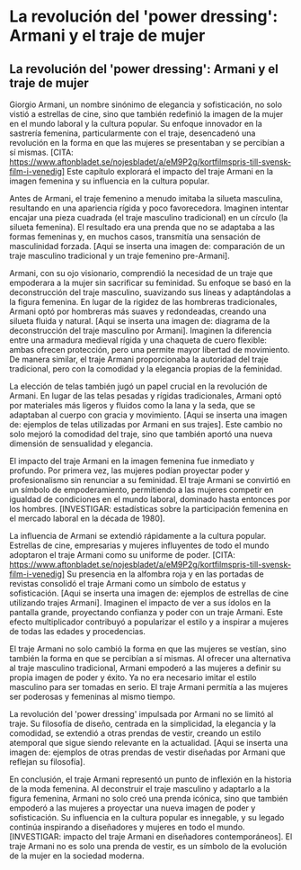# La revolución del 'power dressing': Armani y el traje de mujer

## La revolución del 'power dressing': Armani y el traje de mujer

Giorgio Armani, un nombre sinónimo de elegancia y sofisticación, no solo vistió a estrellas de cine, sino que también redefinió la imagen de la mujer en el mundo laboral y la cultura popular.  Su enfoque innovador en la sastrería femenina, particularmente con el traje, desencadenó una revolución en la forma en que las mujeres se presentaban y se percibían a sí mismas.  [CITA: https://www.aftonbladet.se/nojesbladet/a/eM9P2g/kortfilmspris-till-svensk-film-i-venedig] Este capítulo explorará el impacto del traje Armani en la imagen femenina y su influencia en la cultura popular.

Antes de Armani, el traje femenino a menudo imitaba la silueta masculina, resultando en una apariencia rígida y poco favorecedora.  Imaginen intentar encajar una pieza cuadrada (el traje masculino tradicional) en un círculo (la silueta femenina). El resultado era una prenda que no se adaptaba a las formas femeninas y, en muchos casos, transmitía una sensación de masculinidad forzada.  [Aqui se inserta una imagen de: comparación de un traje masculino tradicional y un traje femenino pre-Armani].

Armani, con su ojo visionario, comprendió la necesidad de un traje que empoderara a la mujer sin sacrificar su feminidad.  Su enfoque se basó en la deconstrucción del traje masculino, suavizando sus líneas y adaptándolas a la figura femenina.  En lugar de la rigidez de las hombreras tradicionales, Armani optó por hombreras más suaves y redondeadas, creando una silueta fluida y natural.  [Aqui se inserta una imagen de: diagrama de la deconstrucción del traje masculino por Armani].  Imaginen la diferencia entre una armadura medieval rígida y una chaqueta de cuero flexible: ambas ofrecen protección, pero una permite mayor libertad de movimiento.  De manera similar, el traje Armani proporcionaba la autoridad del traje tradicional, pero con la comodidad y la elegancia propias de la feminidad.

La elección de telas también jugó un papel crucial en la revolución de Armani.  En lugar de las telas pesadas y rígidas tradicionales, Armani optó por materiales más ligeros y fluidos como la lana y la seda, que se adaptaban al cuerpo con gracia y movimiento.  [Aqui se inserta una imagen de: ejemplos de telas utilizadas por Armani en sus trajes]. Este cambio no solo mejoró la comodidad del traje, sino que también aportó una nueva dimensión de sensualidad y elegancia.

El impacto del traje Armani en la imagen femenina fue inmediato y profundo.  Por primera vez, las mujeres podían proyectar poder y profesionalismo sin renunciar a su feminidad.  El traje Armani se convirtió en un símbolo de empoderamiento, permitiendo a las mujeres competir en igualdad de condiciones en el mundo laboral, dominado hasta entonces por los hombres.  [INVESTIGAR: estadísticas sobre la participación femenina en el mercado laboral en la década de 1980].

La influencia de Armani se extendió rápidamente a la cultura popular.  Estrellas de cine, empresarias y mujeres influyentes de todo el mundo adoptaron el traje Armani como su uniforme de poder.  [CITA: https://www.aftonbladet.se/nojesbladet/a/eM9P2g/kortfilmspris-till-svensk-film-i-venedig]  Su presencia en la alfombra roja y en las portadas de revistas consolidó el traje Armani como un símbolo de estatus y sofisticación.  [Aqui se inserta una imagen de: ejemplos de estrellas de cine utilizando trajes Armani].  Imaginen el impacto de ver a sus ídolos en la pantalla grande, proyectando confianza y poder con un traje Armani.  Este efecto multiplicador contribuyó a popularizar el estilo y a inspirar a mujeres de todas las edades y procedencias.

El traje Armani no solo cambió la forma en que las mujeres se vestían, sino también la forma en que se percibían a sí mismas.  Al ofrecer una alternativa al traje masculino tradicional, Armani empoderó a las mujeres a definir su propia imagen de poder y éxito.  Ya no era necesario imitar el estilo masculino para ser tomadas en serio.  El traje Armani permitía a las mujeres ser poderosas y femeninas al mismo tiempo.

La revolución del 'power dressing' impulsada por Armani no se limitó al traje.  Su filosofía de diseño, centrada en la simplicidad, la elegancia y la comodidad, se extendió a otras prendas de vestir, creando un estilo atemporal que sigue siendo relevante en la actualidad.  [Aqui se inserta una imagen de: ejemplos de otras prendas de vestir diseñadas por Armani que reflejan su filosofía].  

En conclusión, el traje Armani representó un punto de inflexión en la historia de la moda femenina.  Al deconstruir el traje masculino y adaptarlo a la figura femenina, Armani no solo creó una prenda icónica, sino que también empoderó a las mujeres a proyectar una nueva imagen de poder y sofisticación.  Su influencia en la cultura popular es innegable, y su legado continúa inspirando a diseñadores y mujeres en todo el mundo.  [INVESTIGAR: impacto del traje Armani en diseñadores contemporáneos].  El traje Armani no es solo una prenda de vestir, es un símbolo de la evolución de la mujer en la sociedad moderna.
